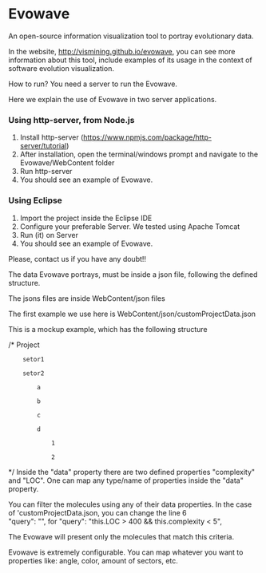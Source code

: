 Evowave
=======

An open-source information visualization tool to portray evolutionary data.

In the website, http://vismining.github.io/evowave, you can see more information about this tool, 
include examples of its usage in the context of software evolution visualization. 

How to run?
You need a server to run the Evowave.

Here we explain the use of Evowave in two server applications.

### Using http-server, from Node.js
1. Install http-server (https://www.npmjs.com/package/http-server/tutorial)
2. After installation, open the terminal/windows prompt and navigate to the Evowave/WebContent folder
3. Run http-server
4. You should see an example of Evowave.

### Using Eclipse
1. Import the project inside the Eclipse IDE
2. Configure your preferable Server. We tested using Apache Tomcat
3. Run (it) on Server 
4. You should see an example of Evowave. 

Please, contact us if you have any doubt!!

The data Evowave portrays, must be inside a json file, following the defined structure.

The jsons files are inside WebContent/json files

The first example we use here is WebContent/json/customProjectData.json

This is a mockup example, which has the following structure 

/*
    Project

    	setor1

    	setor2

    		a

    		b

            c

            d

                1

                2   	
*/
Inside the "data" property there are two defined properties "complexity" and "LOC". 
One can map any type/name of properties inside the "data" property.
    
You can filter the molecules using any of their data properties. In the case of 'customProjectData.json, 
you can change the line 6  
	"query": "", 
for 
	"query": "this.LOC > 400 && this.complexity < 5",

The Evowave will present only the molecules that match this criteria.

Evowave is extremely configurable. You can map whatever you want to properties like:
angle, color, amount of sectors, etc.